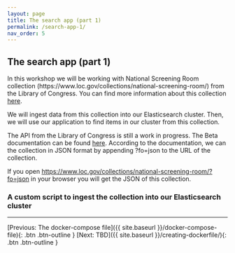 ```yaml
---
layout: page
title: The search app (part 1)
permalink: /search-app-1/
nav_order: 5
---
```


## The search app (part 1)

<p>
In this workshop we will be working with National Screening Room collection (https://www.loc.gov/collections/national-screening-room/) from the Library of Congress. You can find
more information about this collection 
<a href="https://www.loc.gov/collections/national-screening-room/about-this-collection/" target="_blank">here</a>.
</p>

<p>We will ingest data from this collection into our Elasticsearch cluster. Then, we will use our application to find items 
in our cluster from this collection.</p>

<p>The API from the Library of Congress is still a work in progress. The Beta documentation can be found 
<a href="https://libraryofcongress.github.io/data-exploration/" target="_blank">here</a>. According to the documentation, 
we can the collection in JSON format by appending ?fo=json to the URL of the collection. </p>

<p>If you open <a href="https://www.loc.gov/collections/national-screening-room/?fo=json" 
target="_blank">https://www.loc.gov/collections/national-screening-room/?fo=json</a> in your browser you will get the
 JSON of this collection.</p>

### A custom script to ingest the collection into our Elasticsearch cluster

<hr>

[Previous: The docker-compose file]({{ site.baseurl }}/docker-compose-file){: .btn .btn-outline }
[Next: TBD]({{ site.baseurl }}/creating-dockerfile/){: .btn .btn-outline }